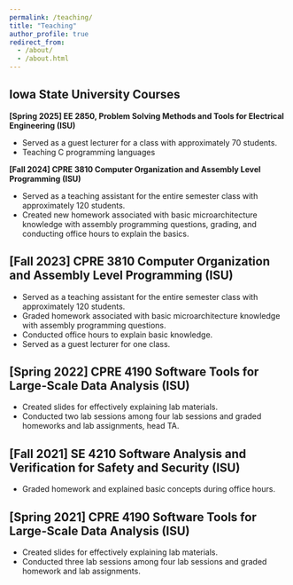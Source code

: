 ```yaml
---
permalink: /teaching/
title: "Teaching"
author_profile: true
redirect_from:
  - /about/
  - /about.html
---
```



Iowa State University Courses 
------
**[Spring 2025] EE 2850, Problem Solving Methods and Tools for Electrical Engineering (ISU)**
* Served as a guest lecturer for a class with approximately 70 students.
* Teaching C programming languages

**[Fall 2024] CPRE 3810 Computer Organization and Assembly Level Programming (ISU)**
* Served as a teaching assistant for the entire semester class with approximately 120 students.
* Created new homework associated with basic microarchitecture knowledge with
assembly programming questions, grading, and conducting office hours to explain the basics.

[Fall 2023] CPRE 3810 Computer Organization and Assembly Level Programming (ISU)
------
* Served as a teaching assistant for the entire semester class with approximately 120 students.
* Graded homework associated with basic microarchitecture knowledge with assembly programming questions.
* Conducted office hours to explain basic knowledge.
* Served as a guest lecturer for one class.

[Spring 2022] CPRE 4190 Software Tools for Large-Scale Data Analysis (ISU)
------
* Created slides for effectively explaining lab materials.
* Conducted two lab sessions among four lab sessions and graded homeworks and lab
assignments, head TA.

[Fall 2021] SE 4210 Software Analysis and Verification for Safety and Security (ISU)
------
* Graded homework and explained basic concepts during office hours.

[Spring 2021] CPRE 4190 Software Tools for Large-Scale Data Analysis (ISU)
------
* Created slides for effectively explaining lab materials.
* Conducted three lab sessions among four lab sessions and graded homework and lab assignments.


<!-- * Ph.D in Version Control Theory, GitHub University, 2018 (expected)
* M.S. in Jekyll, GitHub University, 2014
* B.S. in GitHub, GitHub University, 2012 
Machine Learning Security
------
* Spring 2024: Academic Pages Collaborator
  * GitHub University
  * Duties includes: Updates and improvements to template
  * Supervisor: The Users

* Fall 2015: Research Assistant
  * GitHub University
  * Duties included: Merging pull requests
  * Supervisor: Professor Hub

* Summer 2015: Research Assistant
  * GitHub University
  * Duties included: Tagging issues
  * Supervisor: Professor Git
  
Skills
======
* Skill 1
* Skill 2
  * Sub-skill 2.1
  * Sub-skill 2.2
  * Sub-skill 2.3
* Skill 3

Publications
======
  <ul>{% for post in site.publications reversed %}
    {% include archive-single-cv.html %}
  {% endfor %}</ul>
  
Talks
======
  <ul>{% for post in site.talks reversed %}
    {% include archive-single-talk-cv.html  %}
  {% endfor %}</ul>
  
Teaching
======
  <ul>{% for post in site.teaching reversed %}
    {% include archive-single-cv.html %}
  {% endfor %}</ul>
  
Service and leadership
======
* Currently signed in to 43 different slack teams
-->
